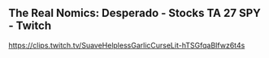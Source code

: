 ## The Real Nomics: Desperado - Stocks TA 27 SPY - Twitch

<https://clips.twitch.tv/SuaveHelplessGarlicCurseLit-hTSGfqaBIfwz6t4s>
